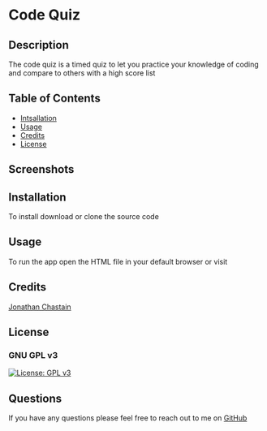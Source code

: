 # Code Quiz

## Description
The code quiz is a timed quiz to let you practice your knowledge of coding and compare to others with a high score list
## Table of Contents
* [Intsallation](#installation)
* [Usage](#usage)
* [Credits](#credits)
* [License](#license)
## Screenshots

## Installation
To install download or clone the source code
## Usage
To run the app open the HTML file in your default browser or visit 
## Credits
[Jonathan Chastain](https://github.com/ChastainJon)
## License
### GNU GPL v3
[![License: GPL v3](https://img.shields.io/badge/License-GPLv3-blue.svg)](https://www.gnu.org/licenses/gpl-3.0)

## Questions
If you have any questions please feel free to reach out to me on [GitHub](https://github.com/ChastainJon)